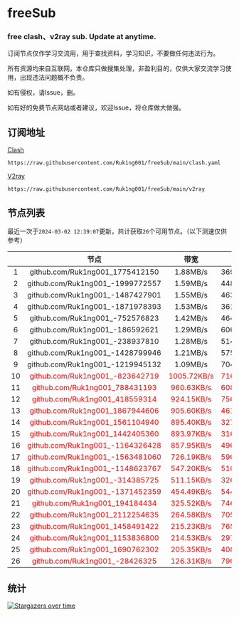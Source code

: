# freeSub
### free clash、v2ray sub. Update at anytime.

订阅节点仅作学习交流用，用于查找资料，学习知识，不要做任何违法行为。

所有资源均来自互联网，本仓库只做搜集处理，非盈利目的，仅供大家交流学习使用，出现违法问题概不负责。

如有侵权，请Issue，删。

如有好的免费节点网站或者建议，欢迎Issue，将仓库做大做强。

## 订阅地址
[Clash](https://raw.githubusercontent.com/Ruk1ng001/freeSub/main/clash.yaml)
```
https://raw.githubusercontent.com/Ruk1ng001/freeSub/main/clash.yaml
```
[V2ray](https://raw.githubusercontent.com/Ruk1ng001/freeSub/main/v2ray)
```
https://raw.githubusercontent.com/Ruk1ng001/freeSub/main/v2ray
```

## 节点列表

最近一次于`2024-03-02 12:39:07`更新，共计获取`26`个可用节点。（以下测速仅供参考）

|  | 节点 | 带宽 | 延迟 |
|:-:|:--:|:--:|:--:|
 | 1 | github.com/Ruk1ng001_1775412150 | 1.88MB/s | 369.00ms |
 | 2 | github.com/Ruk1ng001_-1999772557 | 1.59MB/s | 448.00ms |
 | 3 | github.com/Ruk1ng001_-1487427901 | 1.55MB/s | 463.00ms |
 | 4 | github.com/Ruk1ng001_-1871978393 | 1.53MB/s | 361.00ms |
 | 5 | github.com/Ruk1ng001_-752576823 | 1.42MB/s | 464.00ms |
 | 6 | github.com/Ruk1ng001_-186592621 | 1.29MB/s | 606.00ms |
 | 7 | github.com/Ruk1ng001_-238937810 | 1.28MB/s | 514.00ms |
 | 8 | github.com/Ruk1ng001_-1428799946 | 1.21MB/s | 575.00ms |
 | 9 | github.com/Ruk1ng001_-1219945132 | 1.09MB/s | 704.00ms |
 | 10 | <font color=red>github.com/Ruk1ng001_-823642719</font> | <font color=red>1005.72KB/s</font> | <font color=red>716.00ms</font> |
 | 11 | <font color=red>github.com/Ruk1ng001_788431193</font> | <font color=red>960.63KB/s</font> | <font color=red>608.00ms</font> |
 | 12 | <font color=red>github.com/Ruk1ng001_418559314</font> | <font color=red>924.15KB/s</font> | <font color=red>756.00ms</font> |
 | 13 | <font color=red>github.com/Ruk1ng001_1867944606</font> | <font color=red>905.60KB/s</font> | <font color=red>461.00ms</font> |
 | 14 | <font color=red>github.com/Ruk1ng001_1561104940</font> | <font color=red>895.40KB/s</font> | <font color=red>327.00ms</font> |
 | 15 | <font color=red>github.com/Ruk1ng001_1442405360</font> | <font color=red>893.97KB/s</font> | <font color=red>316.00ms</font> |
 | 16 | <font color=red>github.com/Ruk1ng001_-1164326428</font> | <font color=red>857.95KB/s</font> | <font color=red>496.00ms</font> |
 | 17 | <font color=red>github.com/Ruk1ng001_-1563481060</font> | <font color=red>726.19KB/s</font> | <font color=red>590.00ms</font> |
 | 18 | <font color=red>github.com/Ruk1ng001_-1148623767</font> | <font color=red>547.20KB/s</font> | <font color=red>510.00ms</font> |
 | 19 | <font color=red>github.com/Ruk1ng001_-314385725</font> | <font color=red>511.15KB/s</font> | <font color=red>326.00ms</font> |
 | 20 | <font color=red>github.com/Ruk1ng001_-1371452359</font> | <font color=red>454.49KB/s</font> | <font color=red>544.00ms</font> |
 | 21 | <font color=red>github.com/Ruk1ng001_194184434</font> | <font color=red>325.52KB/s</font> | <font color=red>746.00ms</font> |
 | 22 | <font color=red>github.com/Ruk1ng001_2112254635</font> | <font color=red>264.58KB/s</font> | <font color=red>705.00ms</font> |
 | 23 | <font color=red>github.com/Ruk1ng001_1458491422</font> | <font color=red>215.23KB/s</font> | <font color=red>765.00ms</font> |
 | 24 | <font color=red>github.com/Ruk1ng001_1153836800</font> | <font color=red>214.53KB/s</font> | <font color=red>297.00ms</font> |
 | 25 | <font color=red>github.com/Ruk1ng001_1690762302</font> | <font color=red>205.35KB/s</font> | <font color=red>408.00ms</font> |
 | 26 | <font color=red>github.com/Ruk1ng001_-28426325</font> | <font color=red>126.31KB/s</font> | <font color=red>790.00ms</font> |


## 统计

[![Stargazers over time](https://starchart.cc/Ruk1ng001/freeSub.svg)](https://starchart.cc/Ruk1ng001/freeSub)